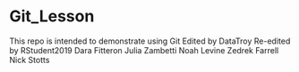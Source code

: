 # Git_Lesson
This repo is intended to demonstrate using Git
Edited by DataTroy
Re-edited by RStudent2019
Dara Fitteron
Julia Zambetti
Noah Levine
Zedrek Farrell
Nick Stotts 
